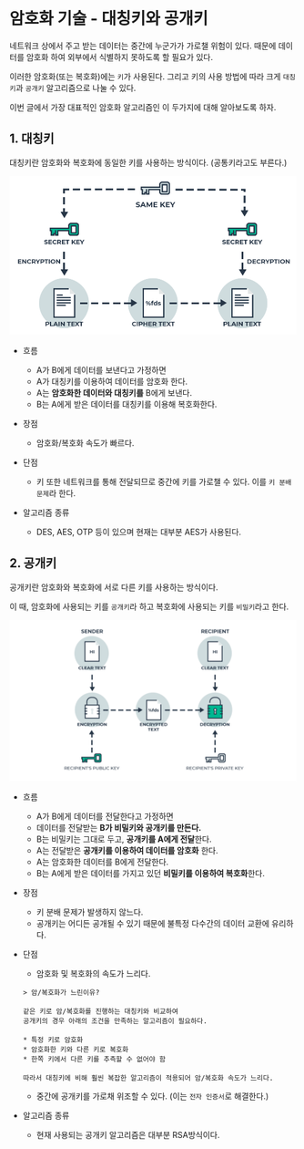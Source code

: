 # 암호화 기술 - 대칭키와 공개키

네트워크 상에서 주고 받는 데이터는 중간에 누군가가 가로챌 위험이 있다.
때문에 데이터를 암호화 하여 외부에서 식별하지 못하도록 할 필요가 있다.

이러한 암호화(또는 복호화)에는 `키`가 사용된다.
그리고 키의 사용 방법에 따라 크게 `대칭키`과 `공개키` 알고리즘으로 나눌 수 있다.

이번 글에서 가장 대표적인 암호화 알고리즘인 이 두가지에 대해 알아보도록 하자.

## 1. 대칭키

대칭키란 암호화와 복호화에 동일한 키를 사용하는 방식이다. (공통키라고도 부른다.)

![](images/1.png)

* 흐름
    - A가 B에게 데이터를 보낸다고 가정하면
    - A가 대칭키를 이용하여 데이터를 암호화 한다.
    - A는 **암호화한 데이터와 대칭키를** B에게 보낸다.
    - B는 A에게 받은 데이터를 대칭키를 이용해 복호화한다.



* 장점 
    - 암호화/복호화 속도가 빠르다.
* 단점 
    - 키 또한 네트워크를 통해 전달되므로 중간에 키를 가로챌 수 있다. 이를 `키 분배 문제`라 한다.
* 알고리즘 종류
    - DES, AES, OTP 등이 있으며 현재는 대부분 AES가 사용된다.

## 2. 공개키

공개키란 암호화와 복호화에 서로 다른 키를 사용하는 방식이다.

이 때, 암호화에 사용되는 키를 `공개키`라 하고 복호화에 사용되는 키를 `비밀키`라고 한다.

![](images/2.png)

* 흐름
    - A가 B에게 데이터를 전달한다고 가정하면
    - 데이터를 전달받는 **B가 비밀키와 공개키를 만든다.**
    - B는 비밀키는 그대로 두고, **공개키를 A에게 전달**한다.
    - A는 전달받은 **공개키를 이용하여 데이터를 암호화** 한다.
    - A는 암호화한 데이터를 B에게 전달한다.
    - B는 A에게 받은 데이터를 가지고 있던 **비밀키를 이용하여 복호화**한다.

* 장점  
  - 키 분배 문제가 발생하지 않느다.    
  - 공개키는 어디든 공개될 수 있기 때문에 불특정 다수간의 데이터 교환에 유리하다.

* 단점 
    - 암호화 및 복호화의 속도가 느리다.
    ```
    > 암/복호화가 느린이유?

    같은 키로 암/복호화를 진행하는 대칭키와 비교하여
    공개키의 경우 아래의 조건을 만족하는 알고리즘이 필요하다.

    * 특정 키로 암호화
    * 암호화한 키와 다른 키로 복호화
    * 한쪽 키에서 다른 키를 추측할 수 없어야 함

    따라서 대칭키에 비해 훨씬 복잡한 알고리즘이 적용되어 암/복호화 속도가 느리다.
    ```
    - 중간에 공개키를 가로채 위조할 수 있다. (이는 `전자 인증서`로 해결한다.)
* 알고리즘 종류
    - 현재 사용되는 공개키 알고리즘은 대부분 RSA방식이다.